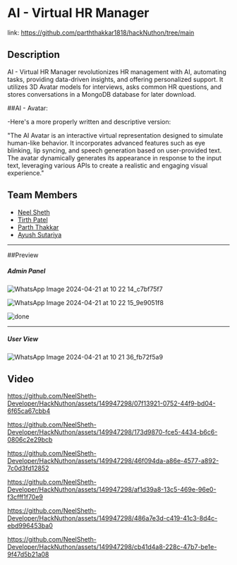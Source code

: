 # AI - Virtual HR Manager

link: https://github.com/parththakkar1818/hackNuthon/tree/main 

## Description

AI - Virtual HR Manager revolutionizes HR management with AI, automating tasks, providing data-driven insights, and offering personalized support. It utilizes 3D Avatar models for interviews, asks common HR questions, and stores conversations in a MongoDB database for later download.

##AI - Avatar:

-Here's a more properly written and descriptive version:

"The AI Avatar is an interactive virtual representation designed to simulate human-like behavior. It incorporates advanced features such as eye blinking, lip syncing, and speech generation based on user-provided text. The avatar dynamically generates its appearance in response to the input text, leveraging various APIs to create a realistic and engaging visual experience."

## Team Members

- [Neel Sheth](https://www.linkedin.com/in/neel-sheth-91b362262/)
- [Tirth Patel](https://www.linkedin.com/in/tirthpatel-7ab9ba264/)
- [Parth Thakkar](https://www.linkedin.com/in/parth-thakkar-5b4946230/)
- [Ayush Sutariya](https://www.linkedin.com/in/ayush-sutariya04/)
 
 <hr>

 ##Preview
 
<h5>Admin Panel</h5>

![WhatsApp Image 2024-04-21 at 10 22 14_c7bf75f7](https://github.com/NeelSheth-Developer/HackNuthon/assets/149947298/0d4d18e7-7a71-4a44-bca4-d816a8d54a87)

![WhatsApp Image 2024-04-21 at 10 22 15_9e9051f8](https://github.com/NeelSheth-Developer/HackNuthon/assets/149947298/da07d77d-2d56-4bf0-a878-ba01a2729d96)

![done](https://github.com/NeelSheth-Developer/HackNuthon/assets/149947298/ea6081f3-82d3-4842-b333-e706fd69062f)

<hr>

<h5>User View</h5>

![WhatsApp Image 2024-04-21 at 10 21 36_fb72f5a9](https://github.com/NeelSheth-Developer/HackNuthon/assets/149947298/dac169f0-6743-45b7-b28e-553cd1d540a4)





## Video

https://github.com/NeelSheth-Developer/HackNuthon/assets/149947298/07f13921-0752-44f9-bd04-6f65ca67cbb4


https://github.com/NeelSheth-Developer/HackNuthon/assets/149947298/173d9870-fce5-4434-b6c6-0806c2e29bcb


https://github.com/NeelSheth-Developer/HackNuthon/assets/149947298/46f094da-a86e-4577-a892-7c0d3fd12852


https://github.com/NeelSheth-Developer/HackNuthon/assets/149947298/af1d39a8-13c5-469e-96e0-f3cfff1f70e9


https://github.com/NeelSheth-Developer/HackNuthon/assets/149947298/486a7e3d-c419-41c3-8d4c-ebd996453ba0


https://github.com/NeelSheth-Developer/HackNuthon/assets/149947298/cb41d4a8-228c-47b7-be1e-9f47d5b21a08


